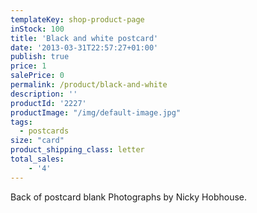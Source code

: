 ```yaml
---
templateKey: shop-product-page
inStock: 100
title: 'Black and white postcard'
date: '2013-03-31T22:57:27+01:00'
publish: true
price: 1
salePrice: 0
permalink: /product/black-and-white
description: ''
productId: '2227'
productImage: "/img/default-image.jpg"
tags:
  - postcards
size: "card"
product_shipping_class: letter
total_sales:
    - '4'
---
```

Back of postcard blank Photographs by Nicky Hobhouse.